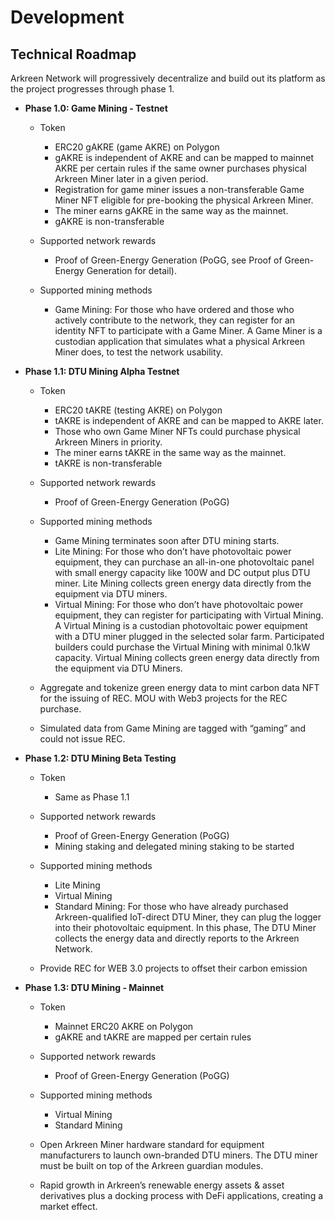 # Development

## Technical Roadmap

Arkreen Network will progressively decentralize and build out its platform as the project progresses through phase 1.

+ **Phase 1.0: Game Mining - Testnet**
 
    - Token
        -   ERC20 gAKRE (game AKRE) on Polygon
        -   gAKRE is independent of AKRE and can be mapped to mainnet AKRE per certain rules if the same owner purchases physical Arkreen Miner later in a given period.
        -   Registration for game miner issues a non-transferable Game Miner NFT eligible for pre-booking the physical Arkreen Miner.
        -   The miner earns gAKRE in the same way as the mainnet.
        -   gAKRE is non-transferable

    -   Supported network rewards
        -   Proof of Green-Energy Generation (PoGG, see Proof of Green-Energy Generation for detail).

    -   Supported mining methods
        -   Game Mining: For those who have ordered and those who actively contribute to the network, they can register for an identity NFT to participate with a Game Miner. A Game Miner is a custodian application that simulates what a physical Arkreen Miner does, to test the network usability.
    

+ **Phase 1.1: DTU Mining Alpha Testnet**

    -   Token
        -   ERC20 tAKRE (testing AKRE) on Polygon
        -   tAKRE is independent of AKRE and can be mapped to AKRE later.
        -   Those who own Game Miner NFTs could purchase physical Arkreen Miners in priority.
        -   The miner earns tAKRE in the same way as the mainnet.
        -   tAKRE is non-transferable
    
    -   Supported network rewards
        -   Proof of Green-Energy Generation (PoGG)
    
    -   Supported mining methods
        -   Game Mining terminates soon after DTU mining starts.
        -   Lite Mining: For those who don’t have photovoltaic power equipment, they can purchase an all-in-one photovoltaic panel with small energy capacity like 100W and DC output plus DTU miner. Lite Mining collects green energy data directly from the equipment via DTU miners.
        -   Virtual Mining: For those who don’t have photovoltaic power equipment, they can register for participating with Virtual Mining. A Virtual Mining is a custodian photovoltaic power equipment with a DTU miner plugged in the selected solar farm. Participated builders could purchase the Virtual Mining with minimal 0.1kW capacity. Virtual Mining collects green energy data directly from the equipment via DTU Miners.
    
    -   Aggregate and tokenize green energy data to mint carbon data NFT for the issuing of REC. MOU with Web3 projects for the REC purchase.
    -   Simulated data from Game Mining are tagged with “gaming” and could not issue REC.
      

+ **Phase 1.2: DTU Mining Beta Testing**

    -   Token
        -   Same as Phase 1.1
    
    -   Supported network rewards
        -   Proof of Green-Energy Generation (PoGG)
        -   Mining staking and delegated mining staking to be started
    
    -   Supported mining methods
        -   Lite Mining
        -   Virtual Mining
        -   Standard Mining: For those who have already purchased Arkreen-qualified IoT-direct DTU Miner, they can plug the logger into their photovoltaic equipment. In this phase, The DTU Miner collects the energy data and directly reports to the Arkreen Network.
    
    -   Provide REC for WEB 3.0 projects to offset their carbon emission
  

+ **Phase 1.3: DTU Mining - Mainnet**

    -   Token
        -   Mainnet ERC20 AKRE on Polygon
        -   gAKRE and tAKRE are mapped per certain rules
    
    -   Supported network rewards
        -   Proof of Green-Energy Generation (PoGG)
    
    -   Supported mining methods
        -   Virtual Mining
        -   Standard Mining
    
    - Open Arkreen Miner hardware standard for equipment manufacturers to launch own-branded DTU miners. The DTU miner must be built on top of the Arkreen guardian modules.
    - Rapid growth in Arkreen’s renewable energy assets & asset derivatives plus a docking process with DeFi applications, creating a market effect.

